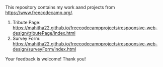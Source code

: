 This repository contains my work aand projects from https://www.freecodecamp.org/.

1. Tribute Page: https://mahitha22.github.io/freecodecampprojects/respoonsive-web-design/tributePage/index.html
2. Survey Form: https://mahitha22.github.io/freecodecampprojects/respoonsive-web-design/surveyForm/index.html

Your feedback is welcome! Thank you!
